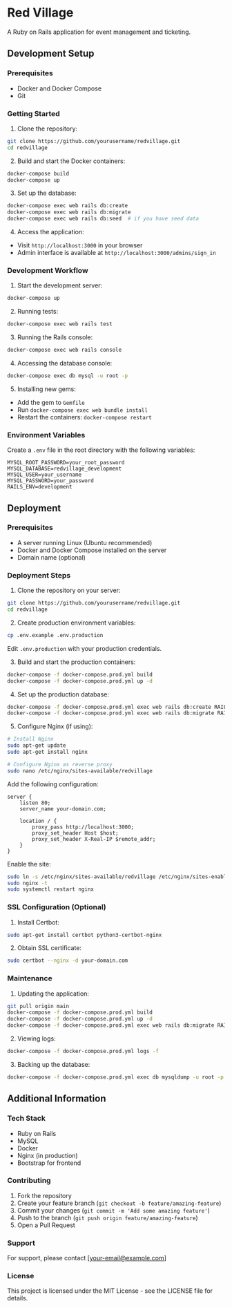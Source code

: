 # Red Village

A Ruby on Rails application for event management and ticketing.

## Development Setup

### Prerequisites

- Docker and Docker Compose
- Git

### Getting Started

1. Clone the repository:
```bash
git clone https://github.com/yourusername/redvillage.git
cd redvillage
```

2. Build and start the Docker containers:
```bash
docker-compose build
docker-compose up
```

3. Set up the database:
```bash
docker-compose exec web rails db:create
docker-compose exec web rails db:migrate
docker-compose exec web rails db:seed  # if you have seed data
```

4. Access the application:
- Visit `http://localhost:3000` in your browser
- Admin interface is available at `http://localhost:3000/admins/sign_in`

### Development Workflow

1. Start the development server:
```bash
docker-compose up
```

2. Running tests:
```bash
docker-compose exec web rails test
```

3. Running the Rails console:
```bash
docker-compose exec web rails console
```

4. Accessing the database console:
```bash
docker-compose exec db mysql -u root -p
```

5. Installing new gems:
- Add the gem to `Gemfile`
- Run `docker-compose exec web bundle install`
- Restart the containers: `docker-compose restart`

### Environment Variables

Create a `.env` file in the root directory with the following variables:
```
MYSQL_ROOT_PASSWORD=your_root_password
MYSQL_DATABASE=redvillage_development
MYSQL_USER=your_username
MYSQL_PASSWORD=your_password
RAILS_ENV=development
```

## Deployment

### Prerequisites

- A server running Linux (Ubuntu recommended)
- Docker and Docker Compose installed on the server
- Domain name (optional)

### Deployment Steps

1. Clone the repository on your server:
```bash
git clone https://github.com/yourusername/redvillage.git
cd redvillage
```

2. Create production environment variables:
```bash
cp .env.example .env.production
```
Edit `.env.production` with your production credentials.

3. Build and start the production containers:
```bash
docker-compose -f docker-compose.prod.yml build
docker-compose -f docker-compose.prod.yml up -d
```

4. Set up the production database:
```bash
docker-compose -f docker-compose.prod.yml exec web rails db:create RAILS_ENV=production
docker-compose -f docker-compose.prod.yml exec web rails db:migrate RAILS_ENV=production
```

5. Configure Nginx (if using):
```bash
# Install Nginx
sudo apt-get update
sudo apt-get install nginx

# Configure Nginx as reverse proxy
sudo nano /etc/nginx/sites-available/redvillage
```

Add the following configuration:
```nginx
server {
    listen 80;
    server_name your-domain.com;

    location / {
        proxy_pass http://localhost:3000;
        proxy_set_header Host $host;
        proxy_set_header X-Real-IP $remote_addr;
    }
}
```

Enable the site:
```bash
sudo ln -s /etc/nginx/sites-available/redvillage /etc/nginx/sites-enabled/
sudo nginx -t
sudo systemctl restart nginx
```

### SSL Configuration (Optional)

1. Install Certbot:
```bash
sudo apt-get install certbot python3-certbot-nginx
```

2. Obtain SSL certificate:
```bash
sudo certbot --nginx -d your-domain.com
```

### Maintenance

1. Updating the application:
```bash
git pull origin main
docker-compose -f docker-compose.prod.yml build
docker-compose -f docker-compose.prod.yml up -d
docker-compose -f docker-compose.prod.yml exec web rails db:migrate RAILS_ENV=production
```

2. Viewing logs:
```bash
docker-compose -f docker-compose.prod.yml logs -f
```

3. Backing up the database:
```bash
docker-compose -f docker-compose.prod.yml exec db mysqldump -u root -p redvillage_production > backup.sql
```

## Additional Information

### Tech Stack

- Ruby on Rails
- MySQL
- Docker
- Nginx (in production)
- Bootstrap for frontend

### Contributing

1. Fork the repository
2. Create your feature branch (`git checkout -b feature/amazing-feature`)
3. Commit your changes (`git commit -m 'Add some amazing feature'`)
4. Push to the branch (`git push origin feature/amazing-feature`)
5. Open a Pull Request

### Support

For support, please contact [your-email@example.com]

### License

This project is licensed under the MIT License - see the LICENSE file for details. 